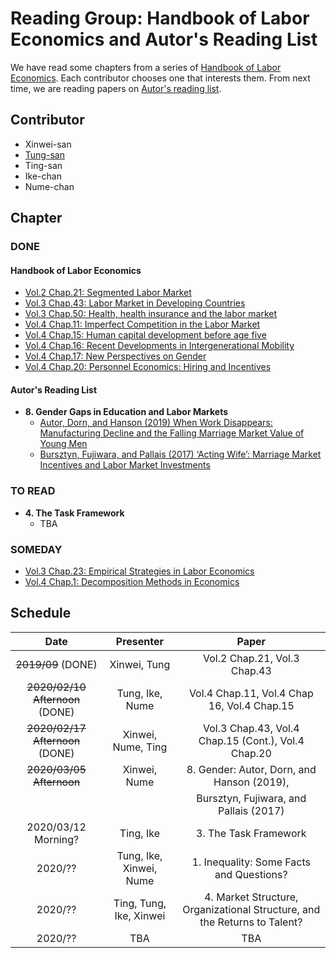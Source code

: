 # Reading Group: Handbook of Labor Economics and Autor's Reading List

We have read some chapters from a series of [Handbook of Labor Economics](https://www.sciencedirect.com/handbook/handbook-of-labor-economics).
Each contributor chooses one that interests them.
From next time, we are reading papers on [Autor's reading list](https://economics.mit.edu/files/15417).

## Contributor

- Xinwei-san
- [Tung-san](https://github.com/s-saisw)
- Ting-san
- Ike-chan
- Nume-chan

## Chapter

### DONE

#### Handbook of Labor Economics

- [Vol.2 Chap.21: Segmented Labor Market](https://www.sciencedirect.com/science/article/pii/S1573446386020114)
- [Vol.3 Chap.43: Labor Market in Developing Countries](https://www.sciencedirect.com/science/article/pii/S1573446399300298)
- [Vol.3 Chap.50: Health, health insurance and the labor market](https://www.sciencedirect.com/science/article/abs/pii/S1573446399300419)
- [Vol.4 Chap.11: Imperfect Competition in the Labor Market](https://www.sciencedirect.com/science/article/pii/S0169721811024099)
- [Vol.4 Chap.15: Human capital development before age five](https://www.sciencedirect.com/science/article/pii/S0169721811024130)
- [Vol.4 Chap.16: Recent Developments in Intergenerational Mobility](https://www.sciencedirect.com/science/article/pii/S0169721811024142)
- [Vol.4 Chap.17: New Perspectives on Gender](https://www.sciencedirect.com/science/article/pii/S0169721811024154)
- [Vol.4 Chap.20: Personnel Economics: Hiring and Incentives](https://www.sciencedirect.com/science/article/pii/S016972181102418X)

#### Autor's Reading List

- **8. Gender Gaps in Education and Labor Markets**
  - [Autor, Dorn, and Hanson (2019) When Work Disappears: Manufacturing Decline and the Falling Marriage Market Value of Young Men](https://www.aeaweb.org/articles?id=10.1257/aeri.20180010)
  - [Bursztyn, Fujiwara, and Pallais (2017) ‘Acting Wife’: Marriage
Market Incentives and Labor Market Investments](https://www.aeaweb.org/articles?id=10.1257/aer.20170029)

### TO READ

- **4. The Task Framework**
  - TBA

### SOMEDAY

- [Vol.3 Chap.23: Empirical Strategies in Labor Economics](https://www.sciencedirect.com/science/article/pii/S1573446399030047)
- [Vol.4 Chap.1: Decomposition Methods in Economics](https://www.sciencedirect.com/science/article/pii/S0169721811004072)


## Schedule

| Date | Presenter | Paper |  
|:--:|:--:|:--:|
| ~~2019/09~~ (DONE) | Xinwei, Tung| Vol.2 Chap.21, Vol.3 Chap.43 |  
| ~~2020/02/10 Afternoon~~ (DONE)| Tung, Ike, Nume| Vol.4 Chap.11, Vol.4 Chap 16, Vol.4 Chap.15 |  
| ~~2020/02/17 Afternoon~~ (DONE) | Xinwei, Nume, Ting | Vol.3 Chap.43, Vol.4 Chap.15 (Cont.), Vol.4 Chap.20 |  
| ~~2020/03/05 Afternoon~~ | Xinwei, Nume | 8. Gender: Autor, Dorn, and Hanson (2019), |
| | | Bursztyn, Fujiwara, and Pallais (2017)  |
| 2020/03/12 Morning? | Ting, Ike | 3.  The Task Framework |
| 2020/?? | Tung, Ike, Xinwei, Nume | 1. Inequality: Some Facts and Questions? | 
| 2020/?? | Ting, Tung, Ike, Xinwei | 4. Market Structure, Organizational Structure, and the Returns to Talent?|
| 2020/?? | TBA | TBA|
